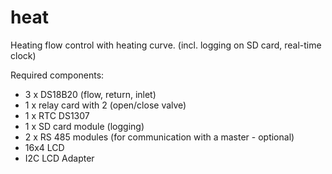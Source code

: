 # heat
Heating flow control with heating curve. (incl. logging on SD card, real-time clock)

Required components:
 - 3 x DS18B20 (flow, return, inlet)
 - 1 x relay card with 2  (open/close valve)
 - 1 x RTC DS1307
 - 1 x SD card module (logging)
 - 2 x RS 485 modules (for communication with a master - optional)
 - 16x4 LCD
 - I2C LCD Adapter
